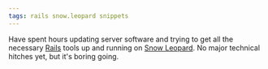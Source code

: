 ```yaml
---
tags: rails snow.leopard snippets
---
```


Have spent hours updating server software and trying to get all the necessary [Rails](/wiki/Rails) tools up and running on [Snow Leopard](/wiki/Snow_Leopard). No major technical hitches yet, but it's boring going.
